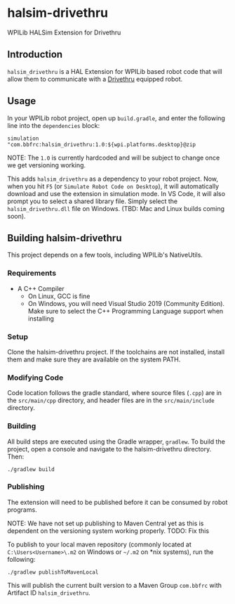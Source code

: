 # halsim-drivethru
WPILib HALSim Extension for Drivethru

## Introduction
`halsim_drivethru` is a HAL Extension for WPILib based robot code that will allow them to communicate with a [Drivethru](https://github.com/bb-frc-workshops/drivethru) equipped robot.

## Usage
In your WPILib robot project, open up `build.gradle`, and enter the following line into the `dependencies` block:

`simulation "com.bbfrc:halsim_drivethru:1.0:${wpi.platforms.desktop}@zip`

NOTE: The `1.0` is currently hardcoded and will be subject to change once we get versioning working.

This adds `halsim_drivethru` as a dependency to your robot project. Now, when you hit `F5` (or `Simulate Robot Code on Desktop`), it will automatically download and use the extension in simulation mode. In VS Code, it will also prompt you to select a shared library file. Simply select the `halsim_drivethru.dll` file on Windows. (TBD: Mac and Linux builds coming soon).

## Building halsim-drivethru
This project depends on a few tools, including WPILib's NativeUtils. 

### Requirements
- A C++ Compiler
    - On Linux, GCC is fine
    - On Windows, you will need Visual Studio 2019 (Community Edition). Make sure to select the C++ Programming Language support when installing

### Setup
Clone the halsim-drivethru project. If the toolchains are not installed, install them and make sure they are available on the system PATH.

### Modifying Code
Code location follows the gradle standard, where source files (`.cpp`) are in the `src/main/cpp` directory, and header files are in the `src/main/include` directory.

### Building
All build steps are executed using the Gradle wrapper, `gradlew`. To build the project, open a console and navigate to the halsim-drivethru directory. Then:

`./gradlew build`

### Publishing
The extension will need to be published before it can be consumed by robot programs. 

NOTE: We have not set up publishing to Maven Central yet as this is dependent on the versioning system working properly. TODO: Fix this

To publish to your local maven repository (commonly located at `C:\Users<Username>\.m2` on Windows or `~/.m2` on *nix systems), run the following:

`./gradlew publishToMavenLocal`

This will publish the current built version to a Maven Group `com.bbfrc` with Artifact ID `halsim_drivethru`.
